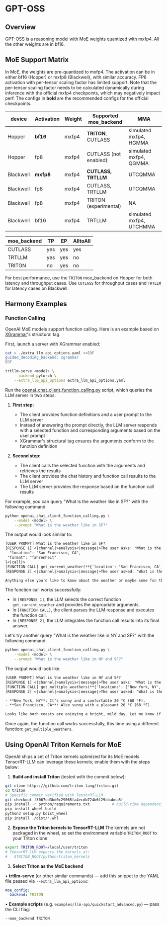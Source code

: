 # GPT-OSS

## Overview

GPT-OSS is a reasoning model with MoE weights quantized with mxfp4. All the other weights are in bf16.

## MoE Support Matrix

In MoE, the weights are pre-quantized to mxfp4. The activation can be in either bf16 (Hopper) or mxfp8 (Blackwell), with similar accuracy. FP8 activation with per-tensor scaling factor has limited support. Note that the per-tensor scaling factor needs to be calculated dynamically during inference with the official mxfp4 checkpoints, which may negatively impact perf. The configs in **bold** are the recommended configs for the official checkpoints.

| device | Activation | Weight | Supported moe_backend | MMA|
|----------|----------|----------|----------|----------|
| Hopper | **bf16** | mxfp4 | **TRITON**, CUTLASS | simulated mxfp4, HGMMA |
| Hopper | fp8 | mxfp4 | CUTLASS (not enabled) | simulated mxfp4, QGMMA |
| Blackwell | **mxfp8** | mxfp4 | **CUTLASS, TRTLLM** | UTCQMMA |
| Blackwell | fp8 | mxfp4 | CUTLASS, TRTLLM | UTCQMMA |
| Blackwell | fp8 | mxfp4 | TRITON (experimental) | NA |
| Blackwell | bf16 | mxfp4 | TRTLLM | simulated mxfp4, UTCHMMA |


| moe_backend | TP | EP | AlltoAll |
|----------|----------|----------|----------|
| CUTLASS | yes | yes | yes |
| TRTLLM | yes | yes | no |
| TRITON | no | yes | no |

For best performance, use the `TRITON` moe_backend on Hopper for both latency and throughput cases. Use `CUTLASS` for throughput cases and `TRTLLM` for latency cases on Blackwell.

## Harmony Examples

### Function Calling

OpenAI MoE models support function calling. Here is an example based on [XGrammar](https://github.com/mlc-ai/xgrammar)'s structural tag.

First, launch a server with XGrammar enabled:

```bash
cat > ./extra_llm_api_options.yaml <<EOF
guided_decoding_backend: xgrammar
EOF

trtllm-serve <model> \
    --backend pytorch \
    --extra_llm_api_options extra_llm_api_options.yaml
```

Run the [openai_chat_client_function_calling.py](./openai_chat_client_function_calling.py) script, which queries the LLM server in two steps:

1. **First step:**
   - The client provides function definitions and a user prompt to the LLM server
   - Instead of answering the prompt directly, the LLM server responds with a selected function and corresponding arguments based on the user prompt
   - XGrammar's structural tag ensures the arguments conform to the function definition

2. **Second step:**
   - The client calls the selected function with the arguments and retrieves the results
   - The client provides the chat history and function call results to the LLM server
   - The LLM server provides the response based on the function call results

For example, you can query "What is the weather like in SF?" with the following command:

```bash
python openai_chat_client_function_calling.py \
    --model <model> \
    --prompt "What is the weather like in SF?"
```

The output would look similar to:

```txt
[USER PROMPT] What is the weather like in SF?
[RESPONSE 1] <|channel|>analysis<|message|>The user asks: "What is the weather like in SF?" They want the weather in SF. SF likely refers to San Francisco. We need to get the current weather. We can use get_current_weather function. We need to provide location string "San Francisco, CA". We can also ask for format? By default celsius. But maybe user expects Fahrenheit? They didn't specify. We can provide celsius or Fahrenheit. We can choose default celsius. But maybe better to provide Fahrenheit because US. But default is celsius. We can provide both? We can call function with format "fahrenheit" to be user-friendly. But the function default is celsius. We can override. Let's call get_current_weather with location "San Francisco, CA" and format "fahrenheit". Then we will get the weather. Then we will respond with friendly tone. We need to call the function.<|end|><|start|>assistant<|channel|>commentary to=get_current_weather <|constrain|>json<|message|>{
  "location": "San Francisco, CA",
 "format": "fahrenheit"
}<|call|>
[FUNCTION CALL] get_current_weather(**{'location': 'San Francisco, CA', 'format': 'fahrenheit'})
[RESPONSE 2] <|channel|>analysis<|message|>The user asked: "What is the weather like in SF?" We have fetched the weather: sunny true, temperature 68 (F). We need to respond in a friendly tone. Provide a friendly answer: "It's sunny and 68°F in San Francisco." Possibly add a friendly comment. Also ask if they want more details.<|end|><|start|>assistant<|channel|>final<|message|>Sure thing! It’s a pleasant 68 °F in San Francisco right now, and the sun is shining. 🌞

Anything else you'd like to know about the weather or maybe some fun things to do in the city today?<|return|>
```

The function call works successfully:
- In `[RESPONSE 1]`, the LLM selects the correct function `get_current_weather` and provides the appropriate arguments.
- In `[FUNCTION CALL]`, the client parses the LLM response and executes the function call.
- In `[RESPONSE 2]`, the LLM integrates the function call results into its final answer.

Let's try another query "What is the weather like in NY and SF?" with the following command:

```bash
python openai_chat_client_function_calling.py \
    --model <model> \
    --prompt "What is the weather like in NY and SF?"
```

The output would look like:

```txt
[USER PROMPT] What is the weather like in NY and SF?
[RESPONSE 1] <|channel|>analysis<|message|>The user asks: "What is the weather like in NY and SF?" They want the weather in New York and San Francisco. We need to provide the weather. We can use the function get_multiple_weathers. We need to provide the list of city and state strings. For New York, we can use "New York, NY". For San Francisco, "San Francisco, CA". We can call get_multiple_weathers with those two locations. We should specify format? The default is celsius. But maybe the user might want Fahrenheit? They didn't specify. We can just use default celsius. But maybe we can provide both? But the function only returns one format. We can just use default celsius. But we can also ask the user? But the user asked "What is the weather like in NY and SF?" We can just provide the weather. We can call the function. Then we will get the weather data. Then we can respond with a friendly tone. We need to call the function.<|end|><|start|>assistant<|channel|>commentary to=get_multiple_weathers <|constrain|>json<|message|>{"locations":["New York, NY","San Francisco, CA"]}<|call|>
[FUNCTION CALL] get_multiple_weathers(**{'locations': ['New York, NY', 'San Francisco, CA']})
[RESPONSE 2] <|channel|>analysis<|message|>The user asked: "What is the weather like in NY and SF?" We called get_multiple_weathers with locations ["New York, NY","San Francisco, CA"]. The function returned: [{"sunny": true, "temperature": 20}, {"sunny": true, "temperature": 20}]. That seems to be a list of two objects, each with sunny: true, temperature: 20. But we need to interpret the function output. The function get_multiple_weathers presumably returns a list of weather data for each location. But the returned data is ambiguous: we don't know which corresponds to which location. But we can assume the order matches the input order: first is New York, second is San Francisco. The temperature is 20 degrees Celsius? The function didn't specify units, but default is celsius. So 20°C. And sunny: true. So both are sunny and 20°C. We should respond in a friendly tone, summarizing the weather for both cities. We can mention that it's sunny and 20°C in both New York and San Francisco. We can also mention that it's a nice day. We can ask if they want more details. We should not mention the function call. We should just provide the answer.<|end|><|start|>assistant<|channel|>final<|message|>Sure thing! Here’s the scoop:

- **New York, NY**: It’s sunny and a comfortable 20 °C (68 °F).
- **San Francisco, CA**: Also sunny with a pleasant 20 °C (68 °F).

Looks like both coasts are enjoying a bright, mild day. Let me know if you’d like a forecast for later or any other details!<|return|>
```

Once again, the function call works successfully, this time using a different function: `get_multiple_weathers`.

## Using OpenAI Triton Kernels for MoE

OpenAI ships a set of Triton kernels optimized for its MoE models. TensorRT-LLM can leverage these kernels; enable them with the steps below:

1. **Build and install Triton** (tested with the commit below):

```bash
git clone https://github.com/triton-lang/triton.git
cd triton
# Specific commit verified with TensorRT-LLM
git checkout f3067cd3bd0c29065fa4ecdb724b6f29cbabea5f
pip install -r python/requirements.txt          # build-time dependencies
pip install wheel build
python3 setup.py bdist_wheel
pip install ./dist/*.whl
```

2. **Expose the Triton kernels to TensorRT-LLM**
   The kernels are not packaged in the wheel, so set the environment variable `TRITON_ROOT` to your Triton clone:

```bash
export TRITON_ROOT=/local/user/triton
# TensorRT-LLM expects the kernels at:
#   $TRITON_ROOT/python/triton_kernels
```

3. **Select Triton as the MoE backend**

• **trtllm-serve** (or other similar commands) — add this snippet to the YAML file passed via `--extra_llm_api_options`:

```yaml
moe_config:
  backend: TRITON
```

• **Example scripts** (e.g. `examples/llm-api/quickstart_advanced.py`) — pass the CLI flag:

```bash
--moe_backend TRITON
```
